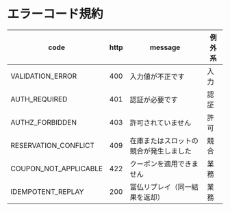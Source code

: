 # エラーコード規約

| code                     | http | message                                  | 例外系 |
|--------------------------|------|-------------------------------------------|--------|
| VALIDATION_ERROR         | 400  | 入力値が不正です                           | 入力   |
| AUTH_REQUIRED            | 401  | 認証が必要です                             | 認証   |
| AUTHZ_FORBIDDEN          | 403  | 許可されていません                         | 許可   |
| RESERVATION_CONFLICT     | 409  | 在庫またはスロットの競合が発生しました     | 競合   |
| COUPON_NOT_APPLICABLE    | 422  | クーポンを適用できません                   | 業務   |
| IDEMPOTENT_REPLAY        | 200  | 冨仏リプレイ（同一結果を返却）             | 業務   |
